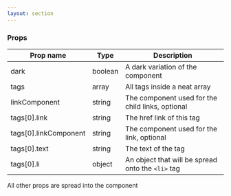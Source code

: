 ```yaml
---
layout: section
---
```


### Props

| Prop name | Type    | Description
|-----------|--------------------------------------------------------------------------------------- | --- |
| dark          | boolean | A dark variation of the component
| tags          | array   | All tags inside a neat array
| linkComponent | string  | The component used for the child links, optional
| tags[0].link          | string  | The href link of this tag
| tags[0].linkComponent | string  | The component used for the link, optional
| tags[0].text          | string  | The text of the tag
| tags[0].li            | object  | An object that will be spread onto the `<li>` tag


All other props are spread into the component
